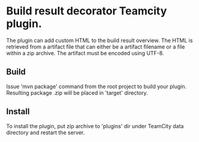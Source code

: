 # Build result decorator Teamcity plugin.


The plugin can add custom HTML to the build result overview. The HTML is retrieved from a artifact file that can either be a artifact filename or
a file within a zip archive. The artifact must be encoded using UTF-8.
 
## Build
Issue 'mvn package' command from the root project to build your plugin. Resulting package <artifactId>.zip will be placed in 'target' directory. 

## Install
To install the plugin, put zip archive to 'plugins' dir under TeamCity data directory and restart the server.
